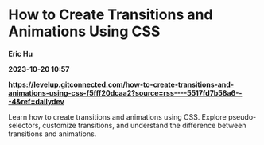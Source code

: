 # How to Create Transitions and Animations Using CSS
**Eric Hu**

**2023-10-20 10:57**

**https://levelup.gitconnected.com/how-to-create-transitions-and-animations-using-css-f5fff20dcaa2?source=rss----5517fd7b58a6---4&ref=dailydev**

Learn how to create transitions and animations using CSS. Explore pseudo-selectors, customize transitions, and understand the difference between transitions and animations.
